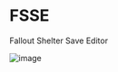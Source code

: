 # FSSE
Fallout Shelter Save Editor

![image](https://github.com/user-attachments/assets/b313c90f-a84c-4a0b-81a9-b3b9381f58d2)
